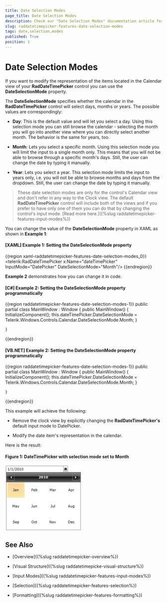 ```yaml
---
title: Date Selection Modes
page_title: Date Selection Modes
description: Check our "Date Selection Modes" documentation article for the RadDateTimePicker WPF control.
slug: raddatetimepicker-features-date-selection-modes
tags: date,selection,modes
published: True
position: 1
---
```


# Date Selection Modes

If you want to modify the representation of the items located in the Calendar view of your __RadDateTimePicker__ control you can use the __DateSelectionMode__ property. 

The __DateSelectionMode__ specifies whether the calendar in the __RadDateTimePicker__ control will select days, months or years. The possible values are correspondingly:

* __Day__: This is the default value and will let you select a day. Using this selection mode you can still browse the calendar - selecting the month you will go into another view where you can directly select another month. The behavior is the same for years, too. 

* __Month__: Lets you select a specific month. Using this selection mode you will limit the input to a single month only. This means that you will not be able to browse through a specific month's days. Still, the user can change the date by typing it manually.

* __Year__: Lets you select a year. This selection mode limits the input to years only, i.e. you will not be able to browse months and days from the dropdown. Still, the user can change the date by typing it manually.

>These date selection modes are only for the control's Calendar view and don't refer in any way to the Clock view. The default __RadDateTimePicker__ control will include both of the views and if you prefer to have only one of them you can do that by changing the control's input mode. [Read more here.]({%slug raddatetimepicker-features-input-modes%})

You can change the value of the __DateSelectionMode__ property in XAML as shown in __Example 1__:

#### __[XAML] Example 1: Setting the DateSelectionMode property__

{{region xaml-raddatetimepicker-features-date-selection-modes_0}}
	<telerik:RadDateTimePicker x:Name="dateTimePicker" InputMode="DatePicker" DateSelectionMode="Month"/>
{{endregion}}

__Example 2__ demonstrates how you can change it in code.

#### __[C#] Example 2: Setting the DateSelectionMode property programmatically__
{{region raddatetimepicker-features-date-selection-modes-1}}
	public partial class MainWindow : Window
	{
		public MainWindow()
		{
			InitializeComponent();
			this.dateTimePicker.DateSelectionMode = Telerik.Windows.Controls.Calendar.DateSelectionMode.Month;
		}
	   
	}
{{endregion}}

#### __[VB.NET] Example 2: Setting the DateSelectionMode property programmatically__
{{region raddatetimepicker-features-date-selection-modes-1}}
	public partial class MainWindow : Window
	{
		public MainWindow()
		{
			InitializeComponent();
			this.dateTimePicker.DateSelectionMode = Telerik.Windows.Controls.Calendar.DateSelectionMode.Month;
		}
	   
	}
{{endregion}}

This example will achieve the following:

* Remove the clock view by explicitly changing the __RadDateTimePicker's__ default input mode to DatePicker.

* Modify the date item's representation in the calendar.

Here is the result:

#### __Figure 1: DateTimePicker with selection mode set to Month__
![](images/dateTimePicker_features_date_selection_modes_010.png)

## See Also

 * [Overview]({%slug raddatetimepicker-overview%})

 * [Visual Structure]({%slug raddatetimepicke-visual-structure%})

 * [Input Modes]({%slug raddatetimepicker-features-input-modes%})

 * [Selection]({%slug raddatetimepicker-features-selection%})

 * [Formatting]({%slug raddatetimepicker-features-formatting%})
